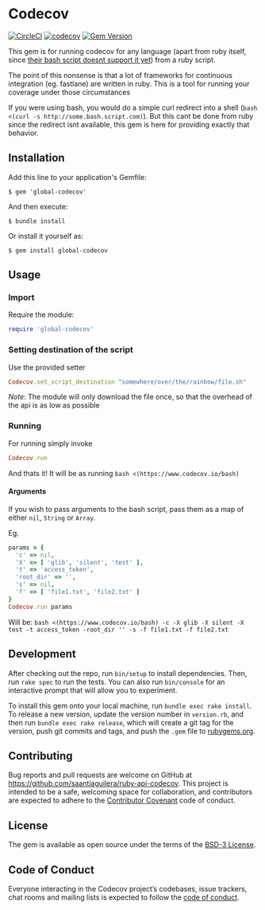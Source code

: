 # Codecov

[![CircleCI](https://circleci.com/gh/saantiaguilera/ruby-api-codecov/tree/master.svg?style=svg)](https://circleci.com/gh/saantiaguilera/ruby-api-codecov/tree/master) [![codecov](https://codecov.io/gh/saantiaguilera/ruby-api-codecov/branch/master/graph/badge.svg)](https://codecov.io/gh/saantiaguilera/ruby-api-codecov) [![Gem Version](https://badge.fury.io/rb/global-codecov.svg)](https://badge.fury.io/rb/global-codecov)

This gem is for running codecov for any language (apart from ruby itself, since [their bash script doesnt support it yet](https://github.com/codecov/codecov-ruby/issues/4#issuecomment-121964456)) from a ruby script. 

The point of this nonsense is that a lot of frameworks for continuous integration (eg. fastlane) are written in ruby. This is a tool for running your coverage under those circumstances

If you were using bash, you would do a simple curl redirect into a shell (`bash <(curl -s http://some.bash.script.com)`). But this cant be done from ruby since the redirect isnt available, this gem is here for providing exactly that behavior.

## Installation

Add this line to your application's Gemfile:

    $ gem 'global-codecov'

And then execute:

    $ bundle install

Or install it yourself as:

    $ gem install global-codecov

## Usage

### Import

Require the module:
```ruby
require 'global-codecov'
```

### Setting destination of the script

Use the provided setter
```ruby
Codecov.set_script_destination "somewhere/over/the/rainbow/file.sh"
```

_Note_: The module will only download the file once, so that the overhead of the api is as low as possible

### Running

For running simply invoke
```ruby
Codecov.run
```
And thats it! It will be as running `bash <(https://www.codecov.io/bash)`

#### Arguments

If you wish to pass arguments to the bash script, pass them as a map of either `nil`, `String` or `Array`.

Eg.
```ruby
params = {
  'c' => nil,
  'X' => [ 'glib', 'silent', 'test' ],
  't' => 'access_token',
  'root_dir' => '',
  's' => nil,
  'f' => [ 'file1.txt', 'file2.txt' ]
}
Codecov.run params
```
Will be: `bash <(https://www.codecov.io/bash) -c -X glib -X silent -X test -t access_token -root_dir '' -s -f file1.txt -f file2.txt`

## Development

After checking out the repo, run `bin/setup` to install dependencies. Then, run `rake spec` to run the tests. You can also run `bin/console` for an interactive prompt that will allow you to experiment.

To install this gem onto your local machine, run `bundle exec rake install`. To release a new version, update the version number in `version.rb`, and then run `bundle exec rake release`, which will create a git tag for the version, push git commits and tags, and push the `.gem` file to [rubygems.org](https://rubygems.org).

## Contributing

Bug reports and pull requests are welcome on GitHub at https://github.com/saantiaguilera/ruby-api-codecov. This project is intended to be a safe, welcoming space for collaboration, and contributors are expected to adhere to the [Contributor Covenant](http://contributor-covenant.org) code of conduct.

## License

The gem is available as open source under the terms of the [BSD-3 License](https://opensource.org/licenses/BSD-3-Clause).

## Code of Conduct

Everyone interacting in the Codecov project’s codebases, issue trackers, chat rooms and mailing lists is expected to follow the [code of conduct](https://github.com/saantiaguilera/ruby-api-codecov/blob/master/CODE_OF_CONDUCT.md).

